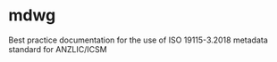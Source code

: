 # mdwg
Best practice documentation for the use of ISO 19115-3.2018 metadata standard for ANZLIC/ICSM
